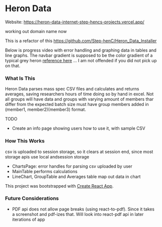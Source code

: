 # Heron Data

Website: https://heron-data-internet-step-hencs-projects.vercel.app/

working out domain name now

This is a refactor of this https://github.com/Step-henC/Heron_Data_Installer

Below is progress video with error handling and graphing data in tables and line graphs. The navbar gradient is supposed to be the color gradient of a typical grey heron [reference here](https://www.google.com/url?sa=i&url=https%3A%2F%2Fen.wikipedia.org%2Fwiki%2FGrey_heron&psig=AOvVaw2ApKxBsoVZspzv-Et2hLWw&ust=1707937898590000&source=images&cd=vfe&opi=89978449&ved=0CBIQjRxqFwoTCJiCpdCCqYQDFQAAAAAdAAAAABAE) ... I am not offended if you did not pick up on that.






### What Is This

Heron Data parses mass spec CSV files and calculates and returns averages, saving researchers hours of time doing so by hand in excel. Not all groups will have data and groups with varying amount of members thar differ from the expected batch size must have group members added in (member1, member2)(member3) format.

TODO 
- Create an info page showing users how to use it, with sample CSV

### How This Works
csv is uploaded to session storage, so it clears at session end, since most storage apis use local andsession storage

- ChartsPage: error handles for parsing csv uploaded by user
- MainTable performs calculations
- LineChart, GroupTable and Averages table map out data in chart

This project was bootstrapped with [Create React App](https://github.com/facebook/create-react-app).


### Future Considerations

- PDF api does not allow page breaks (using react-to-pdf). Since it takes a screenshot and pdf-izes that. Will look into react-pdf api in later iterations of app
